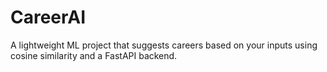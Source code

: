 # CareerAI
A lightweight ML project that suggests careers based on your inputs using cosine similarity and a FastAPI backend.
